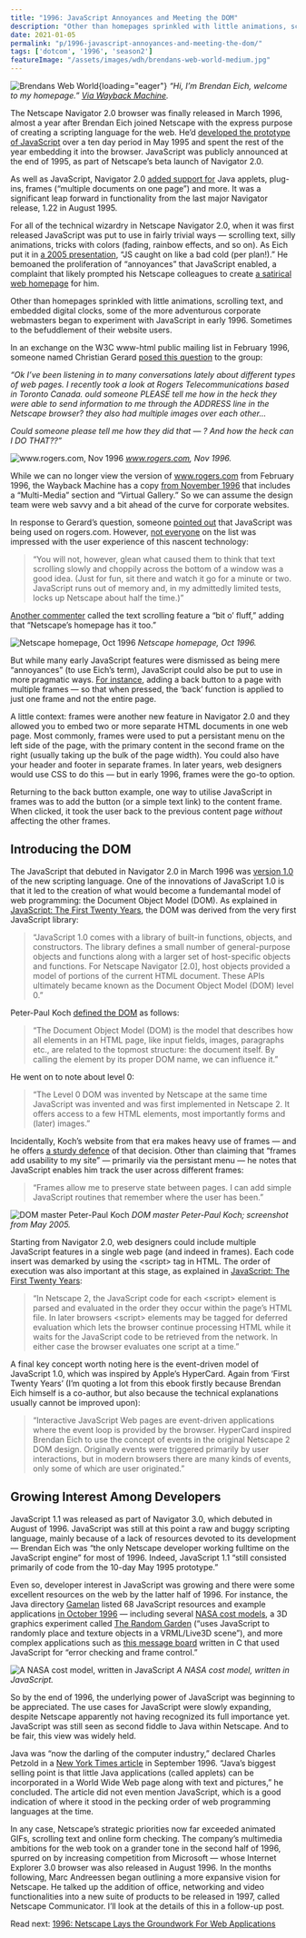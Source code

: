 ```yaml
---
title: "1996: JavaScript Annoyances and Meeting the DOM"
description: "Other than homepages sprinkled with little animations, scrolling text, and embedded digital clocks, adventurous corporate webmasters begin to experiment with JavaScript in early 1996."
date: 2021-01-05
permalink: "p/1996-javascript-annoyances-and-meeting-the-dom/"
tags: ['dotcom', '1996', 'season2']
featureImage: "/assets/images/wdh/brendans-web-world-medium.jpg"
---
```


![Brendans Web World](/assets/images/wdh/brendans-web-world-medium.jpg){loading="eager"}
*“Hi, I’m Brendan Eich, welcome to my homepage.” [Via Wayback Machine](https://web.archive.org/web/19981207072942/people.netscape.com/brendan/).*

The Netscape Navigator 2.0 browser was finally released in March 1996, almost a year after Brendan Eich joined Netscape with the express purpose of creating a scripting language for the web. He’d [developed the prototype of JavaScript](/p/1995-the-birth-of-javascript/) over a ten day period in May 1995 and spent the rest of the year embedding it into the browser. JavaScript was publicly announced at the end of 1995, as part of Netscape’s beta launch of Navigator 2.0.

As well as JavaScript, Navigator 2.0 [added support for](https://web.archive.org/web/19970614000538/http://home.netscape.com/eng/mozilla/2.0/relnotes/windows-2.0.html) Java applets, plug-ins, frames (“multiple documents on one page”) and more. It was a significant leap forward in functionality from the last major Navigator release, 1.22 in August 1995.

For all of the technical wizardry in Netscape Navigator 2.0, when it was first released JavaScript was put to use in fairly trivial ways — scrolling text, silly animations, tricks with colors (fading, rainbow effects, and so on). As Eich put it in [a 2005 presentation](https://www-archive.mozilla.org/js/language/ICFP-Keynote.ppt), “JS caught on like a bad cold (per plan!).” He bemoaned the proliferation of “annoyances” that JavaScript enabled, a complaint that likely prompted his Netscape colleagues to create [a satirical web homepage](http://web.archive.org/web/19981207072942/people.netscape.com/brendan/) for him.

Other than homepages sprinkled with little animations, scrolling text, and embedded digital clocks, some of the more adventurous corporate webmasters began to experiment with JavaScript in early 1996. Sometimes to the befuddlement of their website users.

In an exchange on the W3C www-html public mailing list in February 1996, someone named Christian Gerard [posed this question](https://lists.w3.org/Archives/Public/www-html/1996Feb/0110.html) to the group:

*“Ok I’ve been listening in to many conversations lately about different types of web pages. I recently took a look at Rogers Telecommunications based in Toronto Canada. ould someone PLEASE tell me how in the heck they were able to send information to me through the ADDRESS line in the Netscape browser? they also had multiple images over each other…*

*Could someone please tell me how they did that — ? And how the heck can I DO THAT??”*

![www.rogers.com, Nov 1996](/assets/images/wdh/rogers_dotcom_nov96-1024x983.jpg)
*www.rogers.com, Nov 1996.*

While we can no longer view the version of www.rogers.com from February 1996, the Wayback Machine has a copy [from November 1996](https://web.archive.org/web/19961114043213/http://www.rogers.com/) that includes a “Multi-Media” section and “Virtual Gallery.” So we can assume the design team were web savvy and a bit ahead of the curve for corporate websites.

In response to Gerard’s question, someone [pointed out](https://lists.w3.org/Archives/Public/www-html/1996Feb/0111.html) that JavaScript was being used on rogers.com. However, [not everyone](https://lists.w3.org/Archives/Public/www-html/1996Feb/0116.html) on the list was impressed with the user experience of this nascent technology:

> “You will not, however, glean what caused them to think that text scrolling slowly and choppily across the bottom of a window was a good idea. (Just for fun, sit there and watch it go for a minute or two. JavaScript runs out of memory and, in my admittedly limited tests, locks up Netscape about half the time.)”

[Another commenter](https://lists.w3.org/Archives/Public/www-html/1996Feb/0118.html) called the text scrolling feature a “bit o’ fluff,” adding that “Netscape’s homepage has it too.”

![Netscape homepage, Oct 1996](/assets/images/wdh/netscape_homepage_oct96-1024x618.jpg)
*Netscape homepage, Oct 1996.*

But while many early JavaScript features were dismissed as being mere “annoyances” (to use Eich’s term), JavaScript could also be put to use in more pragmatic ways. [For instance](https://lists.w3.org/Archives/Public/www-html/1996Feb/0027.html), adding a back button to a page with multiple frames — so that when pressed, the ‘back’ function is applied to just one frame and not the entire page.

A little context: frames were another new feature in Navigator 2.0 and they allowed you to embed two or more separate HTML documents in one web page. Most commonly, frames were used to put a persistant menu on the left side of the page, with the primary content in the second frame on the right (usually taking up the bulk of the page width). You could also have your header and footer in separate frames. In later years, web designers would use CSS to do this — but in early 1996, frames were the go-to option.

Returning to the back button example, one way to utilise JavaScript in frames was to add the button (or a simple text link) to the content frame. When clicked, it took the user back to the previous content page _without_ affecting the other frames.

Introducing the DOM
-------------------

The JavaScript that debuted in Navigator 2.0 in March 1996 was [version 1.0](https://www.itprotoday.com/web-application-management/state-javascript-language-versions) of the new scripting language. One of the innovations of JavaScript 1.0 is that it led to the creation of what would become a fundemantal model of web programming: the Document Object Model (DOM). As explained in [JavaScript: The First Twenty Years](https://zenodo.org/record/3707008#.X6XOHVMzbDo), the DOM was derived from the very first JavaScript library:

> “JavaScript 1.0 comes with a library of built-in functions, objects, and constructors. The library defines a small number of general-purpose objects and functions along with a larger set of host-specific objects and functions. For Netscape Navigator \[2.0\], host objects provided a model of portions of the current HTML document. These APIs ultimately became known as the Document Object Model (DOM) level 0.”

Peter-Paul Koch [defined the DOM](https://web.archive.org/web/20031205223929/http://www.quirksmode.org:80/js/dom0.html) as follows:

> “The Document Object Model (DOM) is the model that describes how all elements in an HTML page, like input fields, images, paragraphs etc., are related to the topmost structure: the document itself. By calling the element by its proper DOM name, we can influence it.”

He went on to note about level 0:

> “The Level 0 DOM was invented by Netscape at the same time JavaScript was invented and was first implemented in Netscape 2. It offers access to a few HTML elements, most importantly forms and (later) images.”

Incidentally, Koch’s website from that era makes heavy use of frames — and he offers [a sturdy defence](https://web.archive.org/web/20050306230508mp_/http://www.quirksmode.org/about/frames.html) of that decision. Other than claiming that “frames add usability to my site” — primarily via the persistant menu — he notes that JavaScript enables him track the user across different frames:

> “Frames allow me to preserve state between pages. I can add simple JavaScript routines that remember where the user has been.”

![DOM master Peter-Paul Koch](/assets/images/wdh/quirksmode_frames_2003-1024x655.jpg)
*DOM master Peter-Paul Koch; screenshot from May 2005.*

Starting from Navigator 2.0, web designers could include multiple JavaScript features in a single web page (and indeed in frames). Each code insert was demarked by using the &#60;script&#62; tag in HTML. The order of execution was also important at this stage, as explained in [JavaScript: The First Twenty Years](https://zenodo.org/record/3707008#.X6XOHVMzbDo):

> “In Netscape 2, the JavaScript code for each &#60;script&#62; element is parsed and evaluated in the order they occur within the page’s HTML file. In later browsers &#60;script&#62; elements may be tagged for deferred evaluation which lets the browser continue processing HTML while it waits for the JavaScript code to be retrieved from the network. In either case the browser evaluates one script at a time.”

A final key concept worth noting here is the event-driven model of JavaScript 1.0, which was inspired by Apple’s HyperCard. Again from ‘First Twenty Years’ (I’m quoting a lot from this ebook firstly because Brendan Eich himself is a co-author, but also because the technical explanations usually cannot be improved upon):

> “Interactive JavaScript Web pages are event-driven applications where the event loop is provided by the browser. HyperCard inspired Brendan Eich to use the concept of events in the original Netscape 2 DOM design. Originally events were triggered primarily by user interactions, but in modern browsers there are many kinds of events, only some of which are user originated.”

Growing Interest Among Developers
---------------------------------

JavaScript 1.1 was released as part of Navigator 3.0, which debuted in August of 1996. JavaScript was still at this point a raw and buggy scripting language, mainly because of a lack of resources devoted to its development — Brendan Eich was “the only Netscape developer working fulltime on the JavaScript engine” for most of 1996. Indeed, JavaScript 1.1 “still consisted primarily of code from the 10-day May 1995 prototype.”

Even so, developer interest in JavaScript was growing and there were some excellent resources on the web by the latter half of 1996. For instance, the Java directory [Gamelan](https://web.archive.org/web/19961220054020/http://www.gamelan.com/) listed 68 JavaScript resources and example applications [in October 1996](https://web.archive.org/web/19961022194345/http://www.gamelan.com:80/pages/Gamelan.related.javascript.html#5736) — including several [NASA cost models](https://web.archive.org/web/19970522091306/http://www.jsc.nasa.gov/bu2/TOC.html), a 3D graphics experiment called [The Random Garden](https://web.archive.org/web/19961224195218/http://www.neosoft.com/~pdalberg/VRMLs/random_garden.html) (“uses JavaScript to randomly place and texture objects in a VRML/Live3D scene”), and more complex applications such as [this message board](https://web.archive.org/web/19971222051554/http://heraclea.it/messaggi/) written in C that used JavaScript for “error checking and frame control.”

![A NASA cost model, written in JavaScript](/assets/images/wdh/NASA_javascript-1024x721.jpg)
*A NASA cost model, written in JavaScript.*

So by the end of 1996, the underlying power of JavaScript was beginning to be appreciated. The use cases for JavaScript were slowly expanding, despite Netscape apparently not having recognized its full importance yet. JavaScript was still seen as second fiddle to Java within Netscape. And to be fair, this view was widely held.

Java was “now the darling of the computer industry,” declared Charles Petzold in a [New York Times article](https://www.nytimes.com/1996/09/09/business/programming-languages-survivors-and-wannabes.html?searchResultPosition=10) in September 1996. “Java’s biggest selling point is that little Java applications (called applets) can be incorporated in a World Wide Web page along with text and pictures,” he concluded. The article did not even mention JavaScript, which is a good indication of where it stood in the pecking order of web programming languages at the time.

In any case, Netscape’s strategic priorities now far exceeded animated GIFs, scrolling text and online form checking. The company’s multimedia ambitions for the web took on a grander tone in the second half of 1996, spurred on by increasing competition from Microsoft — whose Internet Explorer 3.0 browser was also released in August 1996. In the months following, Marc Andreessen began outlining a more expansive vision for Netscape. He talked up the addition of office, networking and video functionalities into a new suite of products to be released in 1997, called Netscape Communicator. I’ll look at the details of this in a follow-up post.



Read next: [1996: Netscape Lays the Groundwork For Web Applications](/p/1996-netscape-lays-the-groundwork-for-web-applications/)